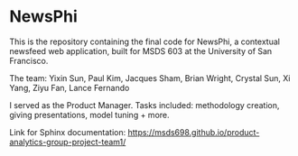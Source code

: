 # NewsPhi

This is the repository containing the final code for NewsPhi, a contextual newsfeed web application, built for MSDS 603 at the University of San Francisco.

The team:
Yixin Sun, Paul Kim, Jacques Sham, Brian Wright, Crystal Sun, Xi Yang, Ziyu Fan, Lance Fernando

I served as the Product Manager. Tasks included: methodology creation, giving presentations, model tuning + more.

Link for Sphinx documentation: https://msds698.github.io/product-analytics-group-project-team1/
